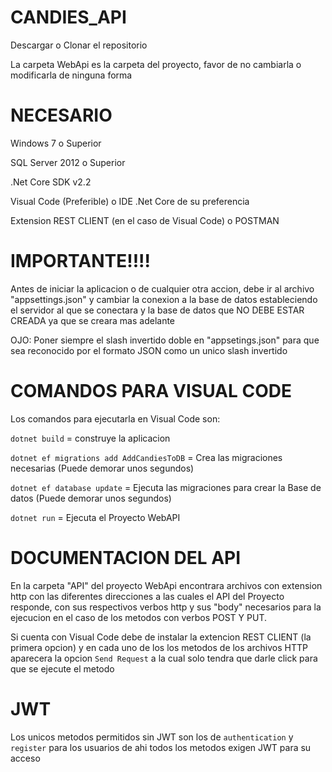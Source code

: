 # CANDIES_API

Descargar o Clonar el repositorio

La carpeta WebApi es la carpeta del proyecto, favor de no cambiarla o modificarla de ninguna forma

# NECESARIO
Windows 7 o Superior

SQL Server 2012 o Superior

.Net Core SDK v2.2

Visual Code (Preferible) o IDE .Net Core de su preferencia

Extension REST CLIENT (en el caso de Visual Code) o POSTMAN

# IMPORTANTE!!!!
Antes de iniciar la aplicacion o de cualquier otra accion, debe ir al archivo "appsettings.json" y cambiar la conexion a la base de datos estableciendo el servidor al que se conectara y la base de datos que NO DEBE ESTAR CREADA ya que se creara mas adelante

OJO: Poner siempre el slash invertido doble en "appsetings.json" para que sea reconocido por el formato JSON como un unico slash invertido

# COMANDOS PARA VISUAL CODE
Los comandos para ejecutarla en Visual Code son:

<code>dotnet build</code> = construye la aplicacion

<code>dotnet ef migrations add AddCandiesToDB</code> = Crea las migraciones necesarias (Puede demorar unos segundos)

<code>dotnet ef database update</code> = Ejecuta las migraciones para crear la Base de datos (Puede demorar unos segundos)

<code>dotnet run</code> = Ejecuta el Proyecto WebAPI

# DOCUMENTACION DEL API
En la carpeta "API" del proyecto WebApi encontrara archivos con extension http con las diferentes direcciones a las cuales el API del Proyecto responde, con sus respectivos verbos http y sus "body" necesarios para la ejecucion en el caso de los metodos con verbos POST Y PUT.

Si cuenta con Visual Code debe de instalar la extencion REST CLIENT (la primera opcion) y en cada uno de los los metodos de los archivos HTTP aparecera la opcion <code>Send Request</code> a la cual solo tendra que darle click para que se ejecute el metodo

# JWT
Los unicos metodos permitidos sin JWT son los de <code>authentication</code> y <code>register</code> para los usuarios de ahi todos los metodos exigen JWT para su acceso
